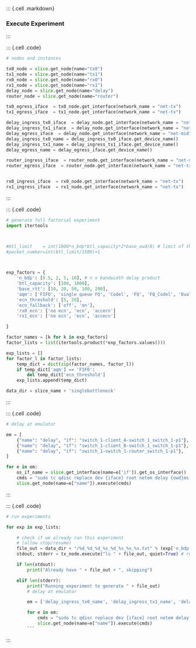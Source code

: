 ::: {.cell .markdown}### Execute Experiment:::::: {.cell .code}```python# nodes and instancestx0_node = slice.get_node(name="tx0")tx1_node = slice.get_node(name="tx1")rx0_node = slice.get_node(name="rx0")rx1_node = slice.get_node(name="rx1")delay_node = slice.get_node(name="delay")router_node = slice.get_node(name="router")tx0_egress_iface  = tx0_node.get_interface(network_name = "net-tx")tx1_egress_iface  = tx1_node.get_interface(network_name = "net-tx")delay_ingress_tx0_iface  = delay_node.get_interface(network_name = "net-tx")delay_ingress_tx1_iface  = delay_node.get_interface(network_name = "net-tx")delay_egress_iface  = delay_node.get_interface(network_name = "net-mid")delay_ingress_tx0_name = delay_ingress_tx0_iface.get_device_name()delay_ingress_tx1_name = delay_ingress_tx1_iface.get_device_name()delay_egress_name = delay_egress_iface.get_device_name()router_ingress_iface  = router_node.get_interface(network_name = "net-mid")router_egress_iface  = router_node.get_interface(network_name = "net-tx")rx0_ingress_iface  = rx0_node.get_interface(network_name = "net-tx")rx1_ingress_iface  = rx1_node.get_interface(network_name = "net-tx")```:::::: {.cell .code}```python# generate full factorial experimentimport itertools#btl_limit    = int(1000*n_bdp*btl_capacity*2*base_owd/8) # limit of the bottleneck, n_bdp x BDP in bytes #packet_number=int(btl_limit/1500)+1exp_factors = {     'n_bdp': [0.5, 2, 5, 10], # n x bandwidth delay product    'btl_capacity': [100, 1000],    'base_rtt': [10, 20, 50, 100, 200],    'aqm': ['FIFO', 'single queue FQ', 'Codel', 'FQ', 'FQ_Codel', 'DualPI2'],    'ecn_threshold': [5, 20],    'ecn_fallback': ['off', 'on'],    'rx0_ecn': ['no ecn', 'ecn', 'accecn']    'rx1_ecn': ['no ecn', 'ecn', 'accecn']}factor_names = [k for k in exp_factors]factor_lists = list(itertools.product(*exp_factors.values()))exp_lists = []for factor_l in factor_lists:    temp_dict = dict(zip(factor_names, factor_l))    if temp_dict['aqm'] == 'FIFO':        del temp_dict['ecn_threshold']    exp_lists.append(temp_dict)data_dir = slice_name + 'singlebottleneck'```:::::: {.cell .code}```python# delay at emulatorem = [    {"name": "delay", "if": "switch_1-client_A-switch_1_switch_1-p1"},    {"name": "delay", "if": "switch_1-client_B-switch_1_switch_1-p1"},    {"name": "delay", "if": "switch_1-switch_1-router_switch_1-p1"},]for e in em:    os_if_name = slice.get_interface(name=e['if']).get_os_interface()    cmds = "sudo tc qdisc replace dev {iface} root netem delay {owd}ms limit 60000".format(iface=os_if_name, owd=base_owd)    slice.get_node(name=e["name"]).execute(cmds)```:::::: {.cell .code}```python# run experimentsfor exp in exp_lists:    # check if we already ran this experiment    # (allow stop/resume)    file_out = data_dir + "/%d_%d_%d_%s_%d_%s_%s_%s.txt" % (exp['n_bdp'], exp['btl_capacity'], exp['base_rtt'], exp['aqm'], exp['ecn_threshold'], exp['ecn_fallback'], exp['rx0_ecn'], exp['rx1_ecn'])    stdout, stderr = tx_node.execute("ls " + file_out, quiet=True) # run this on the node that saves the output file    if len(stdout):        print("Already have " + file_out + ", skipping")    elif len(stderr):        print("Running experiment to generate " + file_out)         # delay at emulator        em = ['delay_ingress_tx0_name', 'delay_ingress_tx1_name', 'delay_egress_name']        for e in em:            cmds = "sudo tc qdisc replace dev {iface} root netem delay {owd}ms limit 60000".format(iface=e, owd=exp['base_rtt'])            slice.get_node(name=e["name"]).execute(cmds)        ``````:::